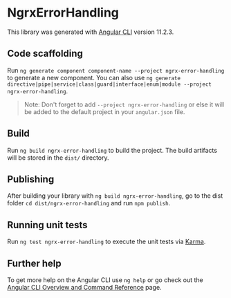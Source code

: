 # NgrxErrorHandling

This library was generated with [Angular CLI](https://github.com/angular/angular-cli) version 11.2.3.

## Code scaffolding

Run `ng generate component component-name --project ngrx-error-handling` to generate a new component. You can also use `ng generate directive|pipe|service|class|guard|interface|enum|module --project ngrx-error-handling`.
> Note: Don't forget to add `--project ngrx-error-handling` or else it will be added to the default project in your `angular.json` file. 

## Build

Run `ng build ngrx-error-handling` to build the project. The build artifacts will be stored in the `dist/` directory.

## Publishing

After building your library with `ng build ngrx-error-handling`, go to the dist folder `cd dist/ngrx-error-handling` and run `npm publish`.

## Running unit tests

Run `ng test ngrx-error-handling` to execute the unit tests via [Karma](https://karma-runner.github.io).

## Further help

To get more help on the Angular CLI use `ng help` or go check out the [Angular CLI Overview and Command Reference](https://angular.io/cli) page.
